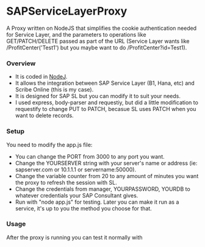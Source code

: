 # SAPServiceLayerProxy
A Proxy written on NodeJS that simplifies the cookie authentication needed for Service Layer, and the parameters to operations like GET/PATCH/DELETE passed as part of the URL (Service Layer wants like /ProfitCenter('Test1') but you maybe want to do /ProfitCenter?id=Test1).

### Overview
- It is coded in [NodeJ](https://nodejs.org/en/).
- It allows the integration between SAP Service Layer (B1, Hana, etc) and Scribe Online (this is my case).
- It is designed for SAP SL but you can modify it to suit your needs.
- I used express, body-parser and requestiy, but did a little modification to requestify to change PUT to PATCH, becasue SL uses PATCH when you want to delete records.

### Setup
You need to modify the app.js file:
- You can change the PORT from 3000 to any port you want.
- Change the YOURSERVER string with your server's name or address (ie: sapserver.com or 10.1.1.1 or servername:50000).
- Change the variable counter from 20 to any amount of minutes you want the proxy to refresh the session with SL.
- Change the credentials from manager, YOURPASSWORD, YOURDB to whatever credentials your SAP Consultant gives.
- Run with "node app.js" for testing.  Later you can make it run as a service, it's up to you the method you choose for that.

### Usage
After the proxy is running you can test it normally with 
